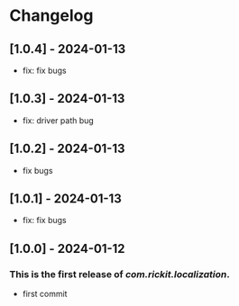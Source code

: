 # Changelog
## [1.0.4] - 2024-01-13

- fix: fix bugs

## [1.0.3] - 2024-01-13

- fix: driver path bug

## [1.0.2] - 2024-01-13

- fix bugs

## [1.0.1] - 2024-01-13

- fix: fix bugs

## [1.0.0] - 2024-01-12

### This is the first release of *com.rickit.localization*.

- first commit
